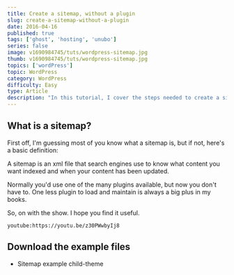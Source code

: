 ```yaml
---
title: Create a sitemap, without a plugin
slug: create-a-sitemap-without-a-plugin
date: 2016-04-16
published: true
tags: ['ghost', 'hosting', 'unubo']
series: false
image: v1690984745/tuts/wordpress-sitemap.jpg
thumb: v1690984745/tuts/wordpress-sitemap.jpg
topics: ['wordPress']
topic: WordPress
category: WordPress
difficulty: Easy
type: Article
description: "In this tutorial, I cover the steps needed to create a sitemap, without using a plugin. This is something that Thierry came up with, so full credit to him for the code. I'm just sharing it here so you guys can use it too."
---
```


## What is a sitemap?

First off, I'm guessing most of you know what a sitemap is, but if not, here's a basic definition:

A sitemap is an xml file that search engines use to know what content you want indexed and when your content has been updated.

Normally you'd use one of the many plugins available, but now you don't have to. One less plugin to load and maintain is always a big plus in my books.

So, on with the show. I hope you find it useful.

`youtube:https://youtu.be/z30PWwbyIj8`

## Download the example files

- Sitemap example child-theme